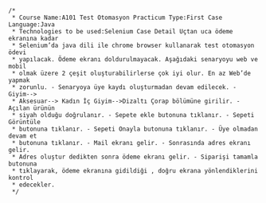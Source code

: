 	/*
	 * Course Name:A101 Test Otomasyon Practicum Type:First Case Language:Java
	 * Technologies to be used:Selenium Case Detail Uçtan uca ödeme ekranına kadar
	 * Selenium’da java dili ile chrome browser kullanarak test otomasyon ödevi
	 * yapılacak. Ödeme ekranı doldurulmayacak. Aşağıdaki senaryoyu web ve mobil
	 * olmak üzere 2 çeşit oluşturabilirlerse çok iyi olur. En az Web’de yapmak
	 * zorunlu. - Senaryoya üye kaydı oluşturmadan devam edilecek. - Giyim-->
	 * Aksesuar--> Kadın İç Giyim-->Dizaltı Çorap bölümüne girilir. - Açılan ürünün
	 * siyah olduğu doğrulanır. - Sepete ekle butonuna tıklanır. - Sepeti Görüntüle
	 * butonuna tıklanır. - Sepeti Onayla butonuna tıklanır. - Üye olmadan devam et
	 * butonuna tıklanır. - Mail ekranı gelir. - Sonrasında adres ekranı gelir.
	 * Adres oluştur dedikten sonra ödeme ekranı gelir. - Siparişi tamamla butonuna
	 * tıklayarak, ödeme ekranına gidildiği , doğru ekrana yönlendiklerini kontrol
	 * edecekler.
	 */